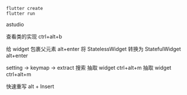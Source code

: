 ```
flutter create
flutter run
```

astudio

查看类的实现 ctrl+alt+b

给 widget 包裹父元素 alt+enter
将 StatelessWidget 转换为 StatefulWidget alt+enter

setting -> keymap -> extract 搜索
抽取 widget ctrl+alt+m
抽取 widget ctrl+alt+m

快速重写 alt + Insert
